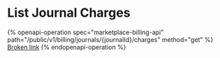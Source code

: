# List Journal Charges

{% openapi-operation spec="marketplace-billing-api" path="/public/v1/billing/journals/{journalId}/charges" method="get" %}
[Broken link](broken-reference)
{% endopenapi-operation %}
